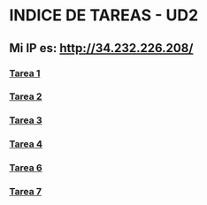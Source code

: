 # INDICE DE TAREAS - UD2
## Mi IP es: http://34.232.226.208/

### [Tarea 1](Tarea%201/index.html)
### [Tarea 2](Tarea%202/index.html)
### [Tarea 3](Tarea%203/listas.html)
### [Tarea 4](Tarea%204/README.md)
### [Tarea 6](Tarea%206/formulario1.html)
### [Tarea 7](Tarea%207/enlaces.html)